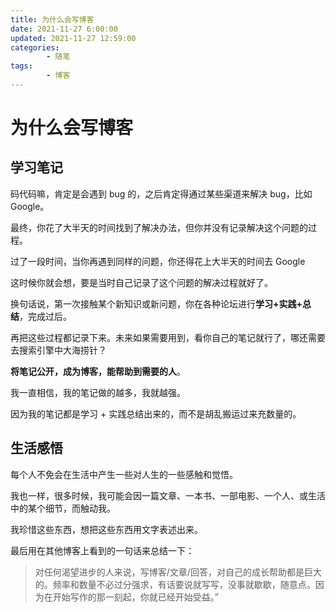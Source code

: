 ```yaml
---
title: 为什么会写博客
date: 2021-11-27 6:00:00
updated: 2021-11-27 12:59:00
categories:
        - 随笔
tags:
        - 博客
---
```


# 为什么会写博客

## 学习笔记

码代码嘛，肯定是会遇到 bug 的，之后肯定得通过某些渠道来解决 bug，比如 Google。

最终，你花了大半天的时间找到了解决办法，但你并没有记录解决这个问题的过程。

过了一段时间，当你再遇到同样的问题，你还得花上大半天的时间去 Google

这时候你就会想，要是当时自己记录了这个问题的解决过程就好了。

换句话说，第一次接触某个新知识或新问题，你在各种论坛进行**学习+实践+总结**，完成过后。

再把这些过程都记录下来。未来如果需要用到，看你自己的笔记就行了，哪还需要去搜索引擎中大海捞针？

**将笔记公开，成为博客，能帮助到需要的人**。

我一直相信，我的笔记做的越多，我就越强。

因为我的笔记都是学习 + 实践总结出来的，而不是胡乱搬运过来充数量的。

## 生活感悟

每个人不免会在生活中产生一些对人生的一些感触和觉悟。

我也一样，很多时候，我可能会因一篇文章、一本书、一部电影、一个人、或生活中的某个细节，而触动我。

我珍惜这些东西，想把这些东西用文字表述出来。

最后用在其他博客上看到的一句话来总结一下：

> 对任何渴望进步的人来说，写博客/文章/回答，对自己的成长帮助都是巨大的。频率和数量不必过分强求，有话要说就写写，没事就歇歇，随意点。因为在开始写作的那一刻起，你就已经开始受益。”